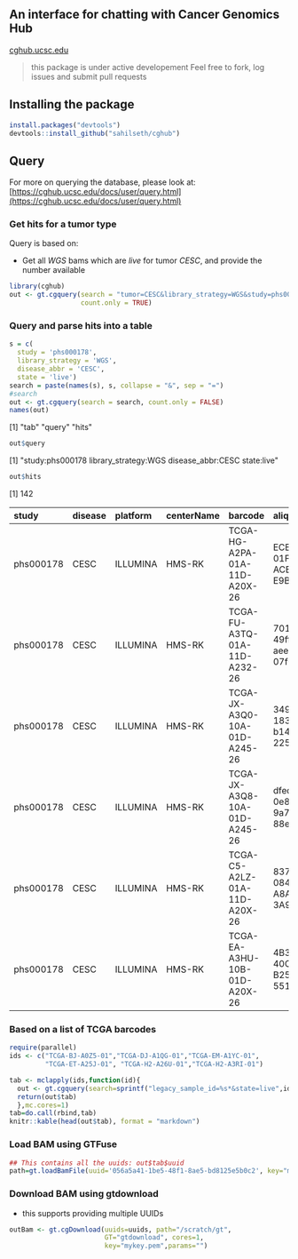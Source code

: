 
## An interface for chatting with Cancer Genomics Hub

[cghub.ucsc.edu](cghub.ucsc.edu)

> this package is under active developement
> Feel free to fork, log issues and submit pull requests




## Installing the package

```r
install.packages("devtools")
devtools::install_github("sahilseth/cghub")
```

## Query
For more on querying the database, please look at: 
[https://cghub.ucsc.edu/docs/user/query.html](https://cghub.ucsc.edu/docs/user/query.html)

### Get hits for a tumor type
Query is based on:
- Get all *WGS* bams which are *live* for tumor *CESC*, and provide the number available


```r
library(cghub)
out <- gt.cgquery(search = "tumor=CESC&library_strategy=WGS&study=phs000178&state=live",
                  count.only = TRUE)
```

### Query and parse hits into a table


```r
s = c(
  study = 'phs000178',
  library_strategy = 'WGS',
  disease_abbr = 'CESC',
  state = 'live')
search = paste(names(s), s, collapse = "&", sep = "=")
#search
out <- gt.cgquery(search = search, count.only = FALSE)
names(out)
```

[1] "tab"   "query" "hits" 

```r
out$query
```

[1] "study:phs000178 library_strategy:WGS disease_abbr:CESC state:live"

```r
out$hits
```

[1] 142


|study     |disease |platform |centerName |barcode                      |aliquotID                            |reflib             |filename                                                                  |filesize    |state |uuid                                 |checksum                         |modificationDt       |reason |libraryStrategy |
|:---------|:-------|:--------|:----------|:----------------------------|:------------------------------------|:------------------|:-------------------------------------------------------------------------|:-----------|:-----|:------------------------------------|:--------------------------------|:--------------------|:------|:---------------|
|phs000178 |CESC    |ILLUMINA |HMS-RK     |TCGA-HG-A2PA-01A-11D-A20X-26 |ECE06317-01F9-4EF2-ACE0-E9B18C7F4DE1 |HG19_Broad_variant |TCGA-HG-A2PA-01A-11D-A20X_140106_SN590_0244_BC384EACXX_s_4_rg.sorted.bam  |17463115455 |live  |03ad648b-e0e2-4d73-a1a7-1004a4cf6c6d |52fbc3079d348d0f3e0b400e7be185e2 |2014-06-10T05:21:37Z |NA     |WGS             |
|phs000178 |CESC    |ILLUMINA |HMS-RK     |TCGA-FU-A3TQ-01A-11D-A232-26 |7018744f-49ff-4f47-aee5-07f0dea5d7d3 |HG19_Broad_variant |TCGA-FU-A3TQ-01A-11D-A232_140124_SN1120_0291_AC2PHAACXX_s_3_rg.sorted.bam |26168324162 |live  |03f34fcc-2af0-41f5-9784-3de867b1aac3 |f951fb705fc93a9848d630df633c0580 |2014-06-10T07:16:47Z |NA     |WGS             |
|phs000178 |CESC    |ILLUMINA |HMS-RK     |TCGA-JX-A3Q0-10A-01D-A245-26 |3494d848-1830-49a0-b144-22550b8a0428 |HG19_Broad_variant |TCGA-JX-A3Q0-10A-01D-A245_140206_SN1222_0239_BC2RAKACXX_s_2_rg.sorted.bam |19341942149 |live  |10e36cd3-f435-4e63-83f9-57613bb50b90 |7a0905a27831dff3537a6ce443397a00 |2014-06-10T18:50:50Z |NA     |WGS             |
|phs000178 |CESC    |ILLUMINA |HMS-RK     |TCGA-JX-A3Q8-10A-01D-A245-26 |dfede0ba-0e85-4d22-9a70-88e798cd267a |HG19_Broad_variant |TCGA-JX-A3Q8-10A-01D-A245_140206_SN1222_0239_BC2RAKACXX_s_4_rg.sorted.bam |20895427729 |live  |0fbd6804-e8d6-47b5-95f7-aa3f107d2c7e |43e830a660e342ce7251032caa436ff8 |2014-06-10T18:57:02Z |NA     |WGS             |
|phs000178 |CESC    |ILLUMINA |HMS-RK     |TCGA-C5-A2LZ-01A-11D-A20X-26 |837B293C-0843-4002-A8AB-3A945E040C75 |HG19_Broad_variant |TCGA-C5-A2LZ-01A-11D-A20X_140106_SN590_0244_BC384EACXX_s_2_rg.sorted.bam  |16607119021 |live  |0a7b3c97-5fcf-493b-811f-2eb9734bae1a |ba54f79d49539a64373e831b9a98804a |2014-06-11T01:53:18Z |NA     |WGS             |
|phs000178 |CESC    |ILLUMINA |HMS-RK     |TCGA-EA-A3HU-10B-01D-A20X-26 |4B33B319-40C6-4C3C-B259-5518A1B55410 |HG19_Broad_variant |TCGA-EA-A3HU-10B-01D-A20X_140106_SN590_0244_BC384EACXX_s_7_rg.sorted.bam  |18612972742 |live  |03dd6beb-53b9-4bfe-8843-9e2fe621913a |5158447a4b01a7e5ef91bafa3f2a81c2 |2014-06-12T00:59:54Z |NA     |WGS             |


### Based on a list of TCGA barcodes

```r
require(parallel)
ids <- c("TCGA-BJ-A0Z5-01","TCGA-DJ-A1QG-01","TCGA-EM-A1YC-01",
         "TCGA-ET-A25J-01", "TCGA-H2-A26U-01","TCGA-H2-A3RI-01")

tab <- mclapply(ids,function(id){
  out <- gt.cgquery(search=sprintf("legacy_sample_id=%s*&state=live",id), count.only=FALSE)
  return(out$tab)
  },mc.cores=1)
tab=do.call(rbind,tab)
knitr::kable(head(out$tab), format = "markdown")
```


### Load BAM using GTFuse

```r
## This contains all the uuids: out$tab$uuid
path=gt.loadBamFile(uuid='056a5a41-1be5-48f1-8ae5-bd8125e5b0c2', key="mykey.pem", force=TRUE)
```

### Download BAM using gtdownload
- this supports providing multiple UUIDs

```r
outBam <- gt.cgDownload(uuids=uuids, path="/scratch/gt", 
                        GT="gtdownload", cores=1,
                        key="mykey.pem",params="")
```



